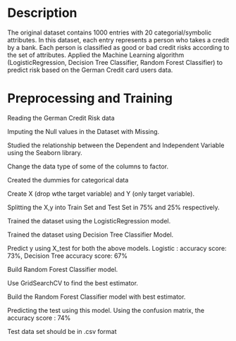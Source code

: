 # Description
The original dataset contains 1000 entries with 20 categorial/symbolic attributes. In this dataset, each entry represents a person who takes a credit by a bank. Each person is classified as good or bad credit risks according to the set of attributes. Applied the Machine Learning algorithm (LogisticRegression, Decision Tree Classifier, Random Forest Classifier) to predict risk based on the German Credit card users data.

# Preprocessing and Training
Reading the German Credit Risk data

Imputing the Null values in the Dataset with Missing.

Studied the relationship between the Dependent and Independent Variable using the Seaborn library.

Change the data type of some of the columns to factor.

Created the dummies for categorical data

Create X (drop wthe target variable) and Y (only target variable).

Splitting the X,y into Train Set and Test Set in 75% and 25% respectively.

Trained the dataset using the LogisticRegression model.

Trained the dataset using Decision Tree Classifier Model.

Predict y using X_test for both the above models. Logistic : accuracy score: 73%, Decision Tree accuracy score: 67%

Build Random Forest Classifier model.

Use GridSearchCV to find the best estimator.

Build the Random Forest Classifier model with best estimator.

Predicting the test using this model. Using the confusion matrix, the accuracy score : 74%

Test data set should be in .csv format
